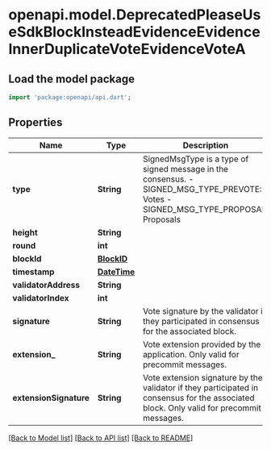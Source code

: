 # openapi.model.DeprecatedPleaseUseSdkBlockInsteadEvidenceEvidenceInnerDuplicateVoteEvidenceVoteA

## Load the model package
```dart
import 'package:openapi/api.dart';
```

## Properties
Name | Type | Description | Notes
------------ | ------------- | ------------- | -------------
**type** | **String** | SignedMsgType is a type of signed message in the consensus.   - SIGNED_MSG_TYPE_PREVOTE: Votes  - SIGNED_MSG_TYPE_PROPOSAL: Proposals | [optional] [default to 'SIGNED_MSG_TYPE_UNKNOWN']
**height** | **String** |  | [optional] 
**round** | **int** |  | [optional] 
**blockId** | [**BlockID**](BlockID.md) |  | [optional] 
**timestamp** | [**DateTime**](DateTime.md) |  | [optional] 
**validatorAddress** | **String** |  | [optional] 
**validatorIndex** | **int** |  | [optional] 
**signature** | **String** | Vote signature by the validator if they participated in consensus for the associated block. | [optional] 
**extension_** | **String** | Vote extension provided by the application. Only valid for precommit messages. | [optional] 
**extensionSignature** | **String** | Vote extension signature by the validator if they participated in consensus for the associated block. Only valid for precommit messages. | [optional] 

[[Back to Model list]](../README.md#documentation-for-models) [[Back to API list]](../README.md#documentation-for-api-endpoints) [[Back to README]](../README.md)


